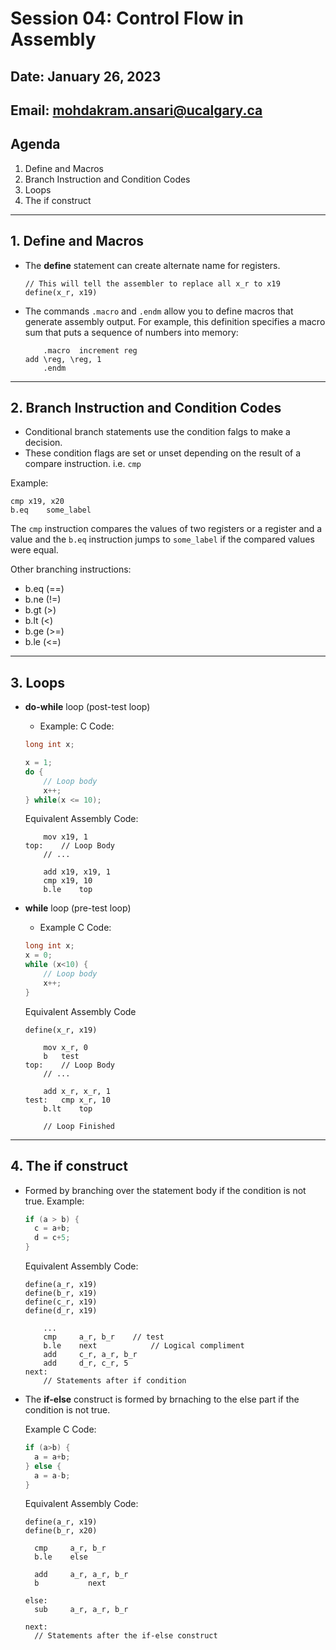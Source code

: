 # Session 04: Control Flow in Assembly

## Date: January 26, 2023

## Email: mohdakram.ansari@ucalgary.ca

## Agenda

1. Define and Macros
2. Branch Instruction and Condition Codes
3. Loops
4. The if construct



---
## 1. Define and Macros
- The **define** statement can create alternate name for registers.
	```assembly
	// This will tell the assembler to replace all x_r to x19
	define(x_r, x19)
	```
- The commands `.macro` and `.endm` allow you to define macros that generate assembly output. For example, this definition specifies a macro sum that puts a sequence of numbers into memory:
	```assembly
        .macro  increment reg
	add	\reg, \reg, 1
        .endm
	```

---
## 2. Branch Instruction and Condition Codes

- Conditional branch statements use the condition falgs to make a decision.
- These condition flags are set or unset depending on the result of a compare instruction. i.e. `cmp`

Example:
```assembly
cmp	x19, x20
b.eq	some_label
```

The `cmp` instruction compares the values of two registers or a register and a value and the `b.eq` instruction jumps to `some_label` if the compared values were equal.

Other branching instructions:
- b.eq (==)
- b.ne (!=)
- b.gt (>)
- b.lt (<)
- b.ge (>=)
- b.le (<=)


---
## 3. Loops

- **do-while** loop (post-test loop)
	- Example:
	C Code:
	```c
	long int x;
	
	x = 1;
	do {
		// Loop body
		x++;
	} while(x <= 10);
	```
	Equivalent Assembly Code:
	```assembly
		mov	x19, 1
	top:	// Loop Body
		// ...
		
		add	x19, x19, 1
		cmp	x19, 10
		b.le	top
	```

- **while** loop (pre-test loop)
	- Example
	C Code:
	```c
	long int x;
	x = 0;
	while (x<10) {
		// Loop body
		x++;
	}
	```
	Equivalent Assembly Code
	```assembly
	define(x_r, x19)
		
		mov	x_r, 0
		b	test
	top:	// Loop Body
		// ...
		
		add	x_r, x_r, 1
	test:	cmp	x_r, 10
		b.lt	top
		
		// Loop Finished				
	```


---
## 4. The if construct

- Formed by branching over the statement body if the condition is not true.
	Example:
	
	```c
	if (a > b) {
	  c = a+b;
	  d = c+5;
	}
	```
	
	Equivalent Assembly Code:
	
	```assembly
	define(a_r, x19)
	define(b_r, x19)
	define(c_r, x19)
	define(d_r, x19)
	
		...
		cmp		a_r, b_r	// test
		b.le	next			// Logical compliment
		add		c_r, a_r, b_r
		add		d_r, c_r, 5
	next:
		// Statements after if condition
	```

- The **if-else** construct is formed by brnaching to the else part if the condition is not true.

  Example C Code:

  ```c
  if (a>b) {
    a = a+b;
  } else {
    a = a-b;
  }
  ```

  Equivalent Assembly Code:

  ```assembly
  define(a_r, x19)
  define(b_r, x20)
  
  	cmp		a_r, b_r
  	b.le	else
  	
  	add		a_r, a_r, b_r
  	b			next
  	
  else:
  	sub		a_r, a_r, b_r
  	
  next:
  	// Statements after the if-else construct
  ```

  

  
